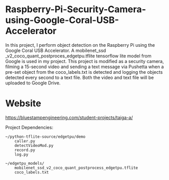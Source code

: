 # Raspberry-Pi-Security-Camera-using-Google-Coral-USB-Accelerator

In this project, I perform object detection on the
Raspberry Pi using the Google Coral USB Accelerator. A mobilenet_ssd
_v2_coco_quant_postproces_edgetpu.tflite tensorflow lite model from
Google is used in my project. This project is modified as a security
camera, filming a 15-second video and sending a text message via Pushetta
when a pre-set object from the coco_labels.txt is detected and logging
the objects detected every second to a text file. Both the video and 
text file will be uploaded to Google Drive. 
	
# Website
https://bluestampengineering.com/student-projects/taiga-a/
	
Project Dependencies:

	~/python-tflite-source/edgetpu/demo
		caller.py
		detectVideoMod.py
		record.py
		log.py
		
	~/edgetpu_models/
		mobilenet_ssd_v2_coco_quant_postprocess_edgetpu.tflite
		coco_labels.txt
